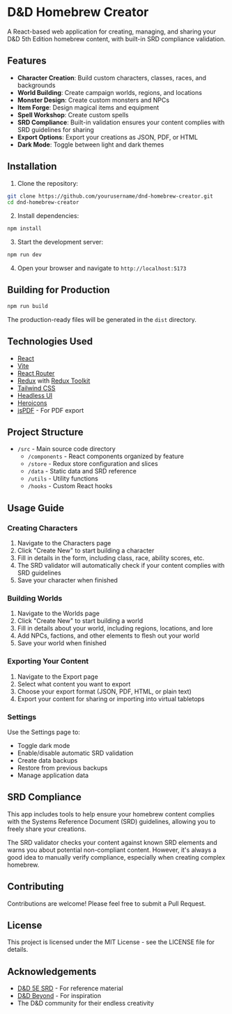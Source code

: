 # D&D Homebrew Creator

A React-based web application for creating, managing, and sharing your D&D 5th Edition homebrew content, with built-in SRD compliance validation.

## Features

- **Character Creation**: Build custom characters, classes, races, and backgrounds
- **World Building**: Create campaign worlds, regions, and locations
- **Monster Design**: Create custom monsters and NPCs
- **Item Forge**: Design magical items and equipment
- **Spell Workshop**: Create custom spells
- **SRD Compliance**: Built-in validation ensures your content complies with SRD guidelines for sharing
- **Export Options**: Export your creations as JSON, PDF, or HTML
- **Dark Mode**: Toggle between light and dark themes

## Installation

1. Clone the repository:
```bash
git clone https://github.com/yourusername/dnd-homebrew-creator.git
cd dnd-homebrew-creator
```

2. Install dependencies:
```bash
npm install
```

3. Start the development server:
```bash
npm run dev
```

4. Open your browser and navigate to `http://localhost:5173`

## Building for Production

```bash
npm run build
```

The production-ready files will be generated in the `dist` directory.

## Technologies Used

- [React](https://reactjs.org/)
- [Vite](https://vitejs.dev/)
- [React Router](https://reactrouter.com/)
- [Redux](https://redux.js.org/) with [Redux Toolkit](https://redux-toolkit.js.org/)
- [Tailwind CSS](https://tailwindcss.com/)
- [Headless UI](https://headlessui.dev/)
- [Heroicons](https://heroicons.com/)
- [jsPDF](https://github.com/MrRio/jsPDF) - For PDF export

## Project Structure

- `/src` - Main source code directory
  - `/components` - React components organized by feature
  - `/store` - Redux store configuration and slices
  - `/data` - Static data and SRD reference
  - `/utils` - Utility functions
  - `/hooks` - Custom React hooks

## Usage Guide

### Creating Characters

1. Navigate to the Characters page
2. Click "Create New" to start building a character
3. Fill in details in the form, including class, race, ability scores, etc.
4. The SRD validator will automatically check if your content complies with SRD guidelines
5. Save your character when finished

### Building Worlds

1. Navigate to the Worlds page
2. Click "Create New" to start building a world
3. Fill in details about your world, including regions, locations, and lore
4. Add NPCs, factions, and other elements to flesh out your world
5. Save your world when finished

### Exporting Your Content

1. Navigate to the Export page
2. Select what content you want to export
3. Choose your export format (JSON, PDF, HTML, or plain text)
4. Export your content for sharing or importing into virtual tabletops

### Settings

Use the Settings page to:
- Toggle dark mode
- Enable/disable automatic SRD validation
- Create data backups
- Restore from previous backups
- Manage application data

## SRD Compliance

This app includes tools to help ensure your homebrew content complies with the Systems Reference Document (SRD) guidelines, allowing you to freely share your creations.

The SRD validator checks your content against known SRD elements and warns you about potential non-compliant content. However, it's always a good idea to manually verify compliance, especially when creating complex homebrew.

## Contributing

Contributions are welcome! Please feel free to submit a Pull Request.

## License

This project is licensed under the MIT License - see the LICENSE file for details.

## Acknowledgements

- [D&D 5E SRD](https://www.dndbeyond.com/srd) - For reference material
- [D&D Beyond](https://www.dndbeyond.com/) - For inspiration
- The D&D community for their endless creativity